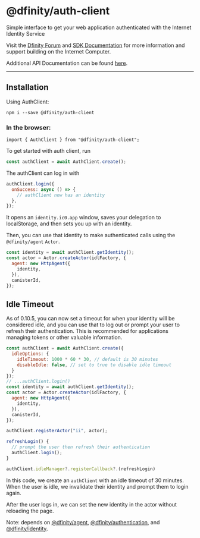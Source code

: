 # @dfinity/auth-client

Simple interface to get your web application authenticated with the Internet Identity Service

Visit the [Dfinity Forum](https://forum.dfinity.org/) and [SDK Documentation](https://sdk.dfinity.org/docs/index.html) for more information and support building on the Internet Computer.

Additional API Documentation can be found [here](https://peacock.dev/auth-client-docs).

---

## Installation

Using AuthClient:

```
npm i --save @dfinity/auth-client
```

### In the browser:

```
import { AuthClient } from "@dfinity/auth-client";
```

To get started with auth client, run

```js
const authClient = await AuthClient.create();
```

The authClient can log in with

```js
authClient.login({
  onSuccess: async () => {
    // authClient now has an identity
  },
});
```

It opens an `identity.ic0.app` window, saves your delegation to localStorage, and then sets you up with an identity.

Then, you can use that identity to make authenticated calls using the `@dfinity/agent` `Actor`.

```js
const identity = await authClient.getIdentity();
const actor = Actor.createActor(idlFactory, {
  agent: new HttpAgent({
    identity,
  }),
  canisterId,
});
```

## Idle Timeout

As of 0.10.5, you can now set a timeout for when your identity will be considered idle, and you can use that to log out or prompt your user to refresh their authentication. This is recommended for applications managing tokens or other valuable information.

```js
const authClient = await AuthClient.create({
  idleOptions: {
    idleTimeout: 1000 * 60 * 30, // default is 30 minutes
    disableIdle: false, // set to true to disable idle timeout
  }
});
// ...authClient.login()
const identity = await authClient.getIdentity();
const actor = Actor.createActor(idlFactory, {
  agent: new HttpAgent({
    identity,
  }),
  canisterId,
});

authClient.registerActor("ii", actor);

refreshLogin() {
  // prompt the user then refresh their authentication
  authClient.login();
}

authClient.idleManager?.registerCallback?.(refreshLogin)
```

In this code, we create an `authClient` with an idle timeout of 30 minutes. When the user is idle, we invalidate their identity and prompt them to login again.

After the user logs in, we can set the new identity in the actor without reloading the page.

Note: depends on [@dfinity/agent](https://www.npmjs.com/package/@dfinity/agent), [@dfinity/authentication](https://www.npmjs.com/package/@dfinity/authentication), and
[@dfinity/identity](https://www.npmjs.com/package/@dfinity/identity).
